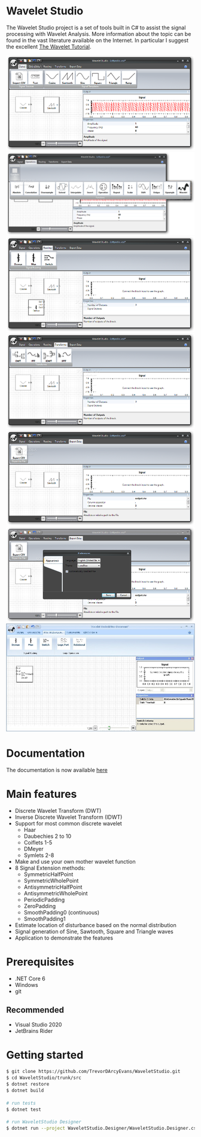 # Wavelet Studio
The Wavelet Studio project is a set of tools built in C# to assist the signal processing with Wavelet Analysis.
More information about the topic can be found in the vast literature available on the Internet. In particular I suggest the excellent [The Wavelet Tutorial](https://users.rowan.edu/~polikar/WTtutorial.html).

![](images/Wavelet-Studio_1.png)
![](images/Wavelet-Studio_2.png)
![](images/Wavelet-Studio_3.png)
![](images/Wavelet-Studio_4.png)
![](images/Wavelet-Studio_5.png)
![](images/Wavelet-Studio_6.png)
![](images/wavelet-studio-v1.3-project-window.jpg)

# Documentation
The documentation is now available [here](trunk/res/docs/documentation/BlockList.md)

# Main features
- Discrete Wavelet Transform (DWT)
- Inverse Discrete Wavelet Transform (IDWT)
- Support for most common discrete wavelet
  - Haar
  - Daubechies 2 to 10
  - Coiflets 1-5
  - DMeyer
  - Symlets 2-8
- Make and use your own mother wavelet function
- 8 Signal Extension methods:
  - SymmetricHalfPoint
  - SymmetricWholePoint
  - AntisymmetricHalfPoint
  - AntisymmetricWholePoint
  - PeriodicPadding
  - ZeroPadding
  - SmoothPadding0 (continuous)
  - SmoothPadding1
- Estimate location of disturbance based on the normal distribution
- Signal generation of Sine, Sawtooth, Square and Triangle waves
- Application to demonstrate the features

# Prerequisites
* .NET Core 6
* Windows
* git

## Recommended
* Visual Studio 2020
* JetBrains Rider

# Getting started
```bash
$ git clone https://github.com/TrevorDArcyEvans/WaveletStudio.git
$ cd WaveletStudio/trunk/src
$ dotnet restore
$ dotnet build

# run tests
$ dotnet test

# run WaveletStudio Designer
$ dotnet run --project WaveletStudio.Designer/WaveletStudio.Designer.csproj
```

